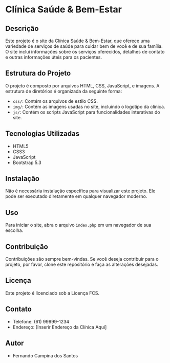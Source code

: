 # Clínica Saúde & Bem-Estar

## Descrição
Este projeto é o site da Clínica Saúde & Bem-Estar, que oferece uma variedade de serviços de saúde para cuidar bem de você e de sua família. O site inclui informações sobre os serviços oferecidos, detalhes de contato e outras informações úteis para os pacientes.

## Estrutura do Projeto
O projeto é composto por arquivos HTML, CSS, JavaScript, e imagens. A estrutura de diretórios é organizada da seguinte forma:

- `css/`: Contém os arquivos de estilo CSS.
- `img/`: Contém as imagens usadas no site, incluindo o logotipo da clínica.
- `js/`: Contém os scripts JavaScript para funcionalidades interativas do site.

## Tecnologias Utilizadas
- HTML5
- CSS3
- JavaScript
- Bootstrap 5.3

## Instalação
Não é necessária instalação específica para visualizar este projeto. Ele pode ser executado diretamente em qualquer navegador moderno.

## Uso
Para iniciar o site, abra o arquivo `index.php` em um navegador de sua escolha.

## Contribuição
Contribuições são sempre bem-vindas. Se você deseja contribuir para o projeto, por favor, clone este repositório e faça as alterações desejadas.

## Licença
Este projeto é licenciado sob a Licença FCS.

## Contato
- Telefone: (61) 99999-1234
- Endereço: [Inserir Endereço da Clínica Aqui]

## Autor
- Fernando Campina dos Santos


